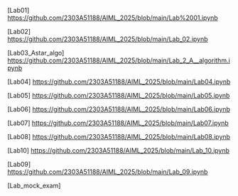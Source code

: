 [Lab01] https://github.com/2303A51188/AIML_2025/blob/main/Lab%2001.ipynb

[Lab02] https://github.com/2303A51188/AIML_2025/blob/main/Lab_02.ipynb

[Lab03_Astar_algo] https://github.com/2303A51188/AIML_2025/blob/main/Lab_2_A__algorithm.ipynb

[Lab04] https://github.com/2303A51188/AIML_2025/blob/main/Lab04.ipynb

[Lab05] https://github.com/2303A51188/AIML_2025/blob/main/Lab05.ipynb

[Lab06] https://github.com/2303A51188/AIML_2025/blob/main/Lab06.ipynb

[Lab07] https://github.com/2303A51188/AIML_2025/blob/main/Lab07.ipynb 

[Lab08] https://github.com/2303A51188/AIML_2025/blob/main/Lab08.ipynb

[Lab10] https://github.com/2303A51188/AIML_2025/blob/main/Lab_10.ipynb

[Lab09] https://github.com/2303A51188/AIML_2025/blob/main/Lab_09.ipynb

[Lab_mock_exam] 
